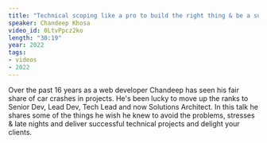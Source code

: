 ```yaml
---
title: "Technical scoping like a pro to build the right thing & be a superhero"
speaker: Chandeep Khosa
video_id: 0LtvPpcz2ko
length: "30:19"
year: 2022
tags:
- videos
- 2022
---
```

Over the past 16 years as a web developer Chandeep has seen his fair share of car crashes in projects. He's been lucky to move up the ranks to Senior Dev, Lead Dev, Tech Lead and now Solutions Architect. In this talk he shares some of the things he wish he knew to avoid the problems, stresses & late nights and deliver successful technical projects and delight your clients.
